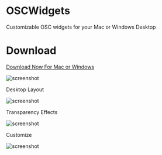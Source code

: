 # OSCWidgets
Customizable OSC widgets for your Mac or Windows Desktop

# Download
[Download Now For Mac or Windows](https://github.com/ElectronicTheatreControlsLabs/OSCWidgets/releases/)

![screenshot](https://raw.githubusercontent.com/ElectronicTheatreControlsLabs/Downloads/master/Images/OSCWidgets.png)

Desktop Layout

![screenshot](https://raw.githubusercontent.com/ElectronicTheatreControlsLabs/Downloads/master/Images/FramelessWidgets.png)

Transparency Effects

![screenshot](https://raw.githubusercontent.com/ElectronicTheatreControlsLabs/Downloads/master/Images/TranparencyWidgets.png)

Customize

![screenshot](https://raw.githubusercontent.com/ElectronicTheatreControlsLabs/Downloads/master/Images/Customize.png)
